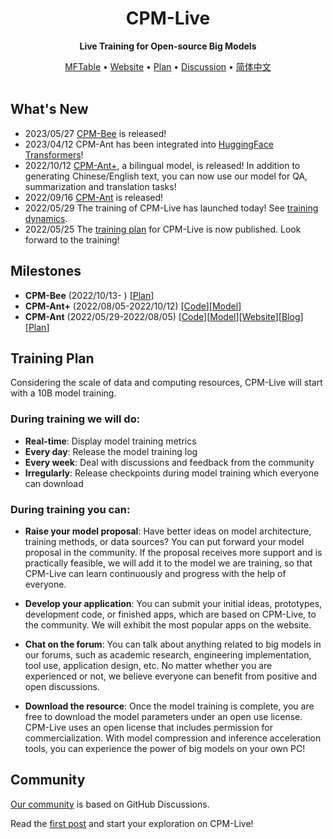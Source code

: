 <div align="center">

<h1>CPM-Live</h1>

**Live Training for Open-source Big Models**

<p align="center">
   <a href="https://live.openbmb.org/playground/" target="_blank">MFTable</a> • <a href="https://live.openbmb.org/" target="_blank">Website</a> • <a href="./plans/CPM-Live训练计划书.md" target="_blank">Plan</a> • <a href="https://github.com/OpenBMB/CPM-Live/discussions">Discussion</a> • <a href="./README-ZH.md" target="_blank">简体中文</a>
<br>
<br>
</p>

</div>

## What's New
- 2023/05/27 [CPM-Bee](https://github.com/OpenBMB/CPM-Bee) is released!
- 2023/04/12 CPM-Ant has been integrated into [HuggingFace Transformers](https://huggingface.co/openbmb/cpm-ant-10b)!
- 2022/10/12 [CPM-Ant+](https://github.com/OpenBMB/CPM-Live/tree/cpm-ant-plus/cpm-live), a bilingual model, is released! In addition to generating Chinese/English text, you can now use our model for QA, summarization and translation tasks!
- 2022/09/16 [CPM-Ant](https://github.com/OpenBMB/CPM-Live/tree/cpm-ant/cpm-live) is released!
- 2022/05/29 The training of CPM-Live has launched today! See [training dynamics](https://live.openbmb.org/home).
- 2022/05/25 The [training plan](./plans/CPM-Live训练计划书.md) for CPM-Live is now published. Look forward to the training! 

## Milestones

- **CPM-Bee** (2022/10/13- ) [[Plan](./plans/CPM-Bee训练计划书.md)]
- **CPM-Ant+** (2022/08/05-2022/10/12) [[Code](https://github.com/OpenBMB/CPM-Live/tree/cpm-ant-plus/cpm-live)][[Model](https://github.com/OpenBMB/CPM-Live/tree/cpm-ant-plus/cpm-live#model-checkpoints)]
- **CPM-Ant** (2022/05/29-2022/08/05) [[Code](https://github.com/OpenBMB/CPM-Live/tree/cpm-ant/cpm-live)][[Model](https://github.com/OpenBMB/CPM-Live/tree/cpm-ant/cpm-live#model-checkpoints)][[Website](https://live.openbmb.org/ant)][[Blog](https://www.openbmb.org/en/community/blogs/blogpage?id=98afef2ce45f4fe9a4bc15a66d7ccb92)][[Plan](./plans/CPM-Ant训练计划书.md)]

## Training Plan
Considering the scale of data and computing resources, CPM-Live will start with a 10B model training.

### During training we will do:

- **Real-time**: Display model training metrics
- **Every day**: Release the model training log
- **Every week**: Deal with discussions and feedback from the community
- **Irregularly**: Release checkpoints during model training which everyone can download


### During training you can:

- **Raise your model proposal**: Have better ideas on model architecture, training methods, or data sources? You can put forward your model proposal in the community. If the proposal receives more support and is practically feasible, we will add it to the model we are training, so that CPM-Live can learn continuously and progress with the help of everyone.

- **Develop your application**: You can submit your initial ideas, prototypes, development code, or finished apps, which are based on CPM-Live, to the community. We will exhibit the most popular apps on the website.

- **Chat on the forum**: You can talk about anything related to big models in our forums, such as academic research, engineering implementation, tool use, application design, etc. No matter whether you are experienced or not, we believe everyone can benefit from positive and open discussions.

- **Download the resource**: Once the model training is complete, you are free to download the model parameters under an open use license. CPM-Live uses an open license that includes permission for commercialization. With model compression and inference acceleration tools, you can experience the power of big models on your own PC!

## Community

[Our community](https://github.com/OpenBMB/CPM-Live/discussions) is based on GitHub Discussions. 

Read the [first post](https://github.com/OpenBMB/CPM-Live/discussions/1) and start your exploration on CPM-Live!
